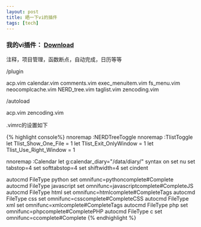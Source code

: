 ```yaml
---
layout: post
title: 晒一下vi的插件
tags: [tech]
---
```


### 我的vi插件： [Download](/upload/vim.tar.gz)


注释，项目管理，函数断点，自动完成，日历等等

/plugin

  acp.vim  calendar.vim  comments.vim  exec_menuitem.vim  fs_menu.vim  neocomplcache.vim  NERD_tree.vim  taglist.vim  zencoding.vim

/autoload

  acp.vim  zencoding.vim

.vimrc的设置如下

{% highlight console%}
nnoremap <silent> <F7> :NERDTreeToggle<CR>
nnoremap <silent> <F8> :TlistToggle<CR>
let Tlist_Show_One_File = 1
let Tlist_Exit_OnlyWindow = 1
let Tlist_Use_Right_Window = 1

nnoremap <silent> <F9> :Calendar<CR>
let g:calendar_diary="/data/diary/"
syntax on
set nu
set tabstop=4
set softtabstop=4
set shiftwidth=4
set cindent

autocmd FileType python set omnifunc=pythoncomplete#Complete
autocmd FileType javascript set omnifunc=javascriptcomplete#CompleteJS
autocmd FileType html set omnifunc=htmlcomplete#CompleteTags
autocmd FileType css set omnifunc=csscomplete#CompleteCSS
autocmd FileType xml set omnifunc=xmlcomplete#CompleteTags
autocmd FileType php set omnifunc=phpcomplete#CompletePHP
autocmd FileType c set omnifunc=ccomplete#Complete
{% endhighlight %}
